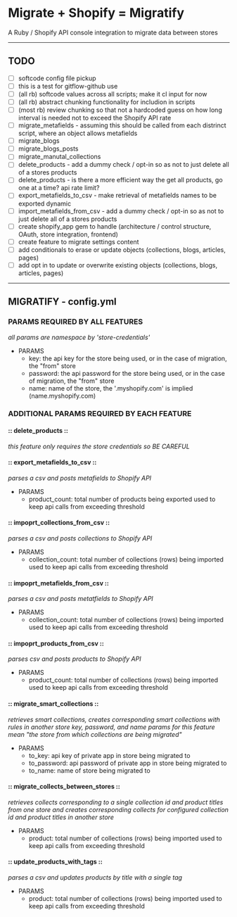# Migrate + Shopify = Migratify #
A Ruby / Shopify API console integration to migrate data between stores 
- - - -

## TODO ##
- [ ] softcode config file pickup
- [ ] this is a test for gitflow-github use
- [ ] (all rb) softcode values across all scripts; make it cl input for now
- [ ] (all rb) abstract chunking functionality for includion in scripts
- [ ] (most rb) review chunking so that not a hardcoded guess on how long interval is needed not to exceed the Shopify API rate 
- [ ] migrate\_metafields - assuming this should be called from each distrinct script, where an object allows metafields
- [ ] migrate\_blogs
- [ ] migrate\_blogs_posts
- [ ] migrate\_manutal\_collections
- [ ] delete\_products - add a dummy check / opt-in so as not to just delete all of a stores products
- [ ] delete\_products - is there a more efficient way the get all products, go one at a time? api rate limit? 
- [ ] export\_metafields\_to\_csv - make retrieval of metafields names to be exported dynamic 
- [ ] import\_metafields\_from\_csv - add a dummy check / opt-in so as not to just delete all of a stores products
- [ ] create shopify\_app gem to handle (architecture / control structure, OAuth, store integration, frontend)
- [ ] create feature to migrate settings content
- [ ] add conditionals to erase or update objects (collections, blogs, articles, pages)
- [ ] add opt in to update or overwrite existing objects (collections, blogs, articles, pages)
- - - -

## MIGRATIFY - config.yml ##

### PARAMS REQUIRED BY ALL FEATURES ###
*all params are namespace by 'store-credentials'*
* PARAMS
  * key: the api key for the store being used, or in the case of migration, the "from" store
  * password: the api password for the store being used, or in the case of migration, the "from" store
  * name: name of the store, the '.myshopify.com' is implied (name.myshopify.com)

### ADDITIONAL PARAMS REQUIRED BY EACH FEATURE ###
#### :: delete\_products :: ####
*this feature only requires the store credentials so BE CAREFUL*

#### :: export\_metafields\_to\_csv ::  ####
*parses a csv and posts metafields to Shopify API*
* PARAMS
  * product\_count: total number of products being exported used to keep api calls from exceeding threshold

#### :: impoprt\_collections\_from\_csv :: ####
*parses a csv and posts collections to Shopify API*
* PARAMS
  * collection\_count: total number of collections (rows) being imported used to keep api calls from exceeding threshold

#### :: impoprt\_metafields\_from\_csv :: #### 
*parses a csv and posts metatfields to Shopify API*
* PARAMS
  * collection\_count: total number of collections (rows) being imported used to keep api calls from exceeding threshold

#### :: impoprt\_products\_from\_csv :: #### 
*parses csv and posts products to Shopify API*
* PARAMS
  * product\_count: total number of collections (rows) being imported used to keep api calls from exceeding threshold

#### :: migrate\_smart\_collections :: ####
*retrieves smart collections, creates corresponding smart collections with rules in another store*
*key, password, and name params for this feature mean "the store from which collections are being migrated"*
* PARAMS
  * to\_key: api key of private app in store being migrated to
  * to\_password: api password of private app in store being migrated to
  * to\_name: name of store being migrated to

#### :: migrate\_collects\_between\_stores :: ####
*retrieves collects corresponding to a single collection id and product titles from one store and creates corresponding*
*collects for configured collection id and product titles in another store*
* PARAMS
  * product: total number of collections (rows) being imported used to keep api calls from exceeding threshold

#### :: update\_products\_with\_tags :: ####
*parses a csv and updates products by title with a single tag*
* PARAMS
  * product: total number of collections (rows) being imported used to keep api calls from exceeding threshold
